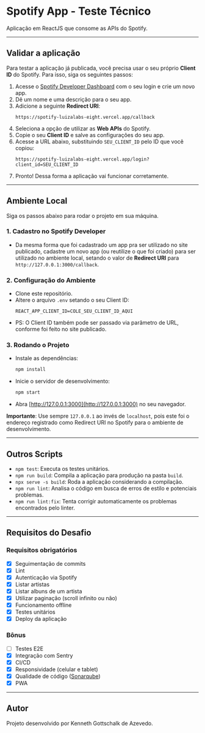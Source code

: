 # Spotify App - Teste Técnico

Aplicação em ReactJS que consome as APIs do Spotify.

---

## Validar a aplicação

Para testar a aplicação já publicada, você precisa usar o seu próprio **Client ID** do Spotify. Para isso, siga os seguintes passos:

1.  Acesse o [Spotify Developer Dashboard](https://developer.spotify.com/dashboard) com o seu login e crie um novo app.
2.  Dê um nome e uma descrição para o seu app.
3.  Adicione a seguinte **Redirect URI**:
    ```
    https://spotify-luizalabs-eight.vercel.app/callback
    ```
4.  Seleciona a opção de utilizar as **Web APIs** do Spotify.
5.  Copie o seu **Client ID** e salve as configurações do seu app.
6.  Acesse a URL abaixo, substituindo `SEU_CLIENT_ID` pelo ID que você copiou:
    ```
    https://spotify-luizalabs-eight.vercel.app/login?client_id=SEU_CLIENT_ID
    ```
7. Pronto! Dessa forma a aplicação vai funcionar corretamente.

---

## Ambiente Local

Siga os passos abaixo para rodar o projeto em sua máquina.

### 1. Cadastro no Spotify Developer

* Da mesma forma que foi cadastrado um app pra ser utilizado no site publicado, cadastre um novo app (ou reutilize o que foi criado) para ser utilizado no ambiente local, setando o valor de **Redirect URI** para `http://127.0.0.1:3000/callback`.

### 2. Configuração do Ambiente

* Clone este repositório.
* Altere o arquivo `.env` setando o seu Client ID:
    ```
    REACT_APP_CLIENT_ID=COLE_SEU_CLIENT_ID_AQUI
    ```
* PS: O Client ID também pode ser passado via parâmetro de URL, conforme foi feito no site publicado.

### 3. Rodando o Projeto

* Instale as dependências:
    ```sh
    npm install
    ```
* Inicie o servidor de desenvolvimento:
    ```sh
    npm start
    ```
* Abra [http://127.0.0.1:3000](http://127.0.0.1:3000) no seu navegador.

**Importante**: Use sempre `127.0.0.1` ao invés de `localhost`, pois este foi o endereço registrado como Redirect URI no Spotify para o ambiente de desenvolvimento.

---

## Outros Scripts

* `npm test`: Executa os testes unitários.
* `npm run build`: Compila a aplicação para produção na pasta `build`.
* `npx serve -s build`: Roda a aplicação considerando a compilação.
* `npm run lint`: Analisa o código em busca de erros de estilo e potenciais problemas.
* `npm run lint:fix`: Tenta corrigir automaticamente os problemas encontrados pelo linter.

---

## Requisitos do Desafio

### Requisitos obrigatórios

- [X] Seguimentação de commits
- [X] Lint
- [X] Autenticação via Spotify
- [X] Listar artistas
- [X] Listar albuns de um artista
- [X] Utilizar paginação (scroll infinito ou não)
- [X] Funcionamento offline
- [X] Testes unitários
- [X] Deploy da aplicação

### Bônus

- [ ] Testes E2E
- [X] Integração com Sentry
- [X] CI/CD
- [X] Responsividade (celular e tablet)
- [X] Qualidade de código ([Sonarqube](https://sonarcloud.io/project/overview?id=kendaodeveloper_spotify-luizalabs))
- [X] PWA

---

## Autor

Projeto desenvolvido por Kenneth Gottschalk de Azevedo.
